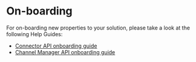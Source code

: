 # On-boarding

For on-boarding new properties to your solution, please take a look at the following Help Guides:

* [Connector API onboarding guide](https://help.mews.com/s/article/connector-api-integrations-onboarding-mutual-customers?language=en_US)
* [Channel Manager API onboarding guide](https://help.mews.com/s/article/channel-manager-onboarding-guide?language=en_US)
